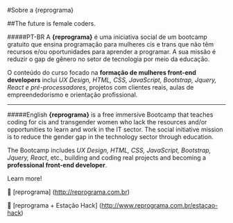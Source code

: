 #Sobre a {reprograma}

##The future is female coders.


#####PT-BR
A **{reprograma}** é uma iniciativa social de um bootcamp gratuito que ensina programação para mulheres cis e trans que não têm recursos e/ou oportunidades para aprender a programar. A sua missão é reduzir o gap de gênero no setor de tecnologia por meio da educação.

O conteúdo do curso focado na **formação de mulheres front-end developers** inclui *UX Design, HTML, CSS, JavaScript, Bootstrap, Jquery, React e pré-processadores*, projetos com clientes reais, aulas de empreendedorismo e orientação profissional.

______________

#####English
**{reprograma}** is a free immersive Bootcamp that teaches coding for cis and transgender women who lack the resources and/or opportunities to learn and work in the IT sector. The social initiative mission is to reduce the gender gap in the technology sector through education. 

The Bootcamp includes *UX Design, HTML, CSS, JavaScript, Bootstrap, Jquery, React*, etc., building and coding real projects and becoming a **professional front-end developer**.

Learn more!

:space_invader: [reprograma] (http://reprograma.com.br)

:space_invader: [reprograma + Estação Hack] (http://www.reprograma.com.br/estacao-hack)

